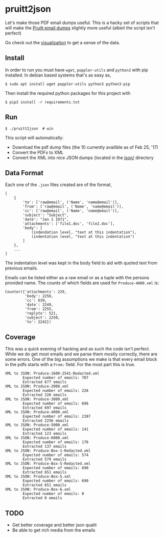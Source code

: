 # pruitt2json

Let's make those PDF email dumps useful. This is a hacky set of scripts that
will make the [Pruitt email
dumps](http://www.exposedbycmd.org/Scott-Pruitt-Missing-Emails) slightly more
useful (albeit the script isn't perfect)

Go check out the [visualization](http://angstroms.github.io/pruitt2json/) to get
a sense of the data.

## Install

In order to run you must have `wget`, `poppler-utils` and `python3` with pip
installed.  In debian based systems that's as easy as,
```
$ sudo apt install wget poppler-utils python3 python3-pip
```

Then install the required python packages for this project with
```
$ pip3 install -r requirements.txt
```


## Run

```
$ ./pruitt2json  # win
```

This script will automatically:

- Download the pdf dump files (the 10 currently availible as of Feb 25, '17)
- Convert the PDFs to XML
- Convert the XML into nice JSON dumps (located in the [json/](json/) directory


## Data Format

Each one of the `.json` files created are of the format,

```
[
    {
        'to': ['raw@email', ('Name', 'name@email')],
        'from': ['raw@email', ('Name', 'name@email')],
        'cc': ['raw@email', ('Name', 'name@email')],
        'subject': "Subject",
        'date': "Jan 1 1971",
        'attachments': ['file1.doc', 'file2.doc'],
        'body': [
            (indendation level, "text at this indentation"),
            (indentation level, "text at this indentation")
        ]
    },
    ...
]
```

The indentation level was kept in the body field to aid with quoted text from
previous emails.

Emails can be listed either as a raw email or as a tuple with the persons
provided name.  The counts of which fields are used for `Produce-4000.xml`
is:

```
Counter({'attachments': 229,
         'body': 2256,
         'cc': 639,
         'date': 2249,
         'from': 2255,
         'replyto': 521,
         'subject': 2250,
         'to': 2242})
```

## Coverage

This was a quick evening of hacking and as such the code isn't perfect. While we
do get most emails and we parse them mostly correctly, there are some errors.
One of the big assumptions we make is that every email block in the pdfs starts
with a `From:` field. For the most part this is true.

```
XML to JSON: Produce-1600-2541-Redacted.xml
        Expected number of emails: 707
        Extracted 677 emails
XML to JSON: Produce-2000.xml
        Expected number of emails: 226
        Extracted 226 emails
XML to JSON: Produce-3000.xml
        Expected number of emails: 696
        Extracted 697 emails
XML to JSON: Produce-4000.xml
        Expected number of emails: 2387
        Extracted 2256 emails
XML to JSON: Produce-5000.xml
        Expected number of emails: 141
        Extracted 123 emails
XML to JSON: Produce-6000.xml
        Expected number of emails: 176
        Extracted 137 emails
XML to JSON: Produce-Box-1-Redacted.xml
        Expected number of emails: 574
        Extracted 579 emails
XML to JSON: Produce-Box-5-Redacted.xml
        Expected number of emails: 690
        Extracted 651 emails
XML to JSON: Produce-Box-5.xml
        Expected number of emails: 690
        Extracted 651 emails
XML to JSON: Produce-Box-6.xml
        Expected number of emails: 0
        Extracted 0 emails
```

## TODO

- Get better coverage and better json qualit
- Be able to get rich media from the emails
